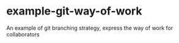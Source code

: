 # example-git-way-of-work
An example of git branching strategy, express the way of work for collaborators
